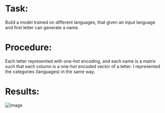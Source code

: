 Task:
=
Build a model trained on different languages, that given an input language and first letter 
can generate a name.

Procedure:
=
Each letter  represented with one-hot encoding, and each name is a matrix such that each column 
is a one-hot encoded vector of a letter. 
I represented the categories (languages) in the same way.

Results:
=
![image](https://user-images.githubusercontent.com/81694762/222188746-5c24f35a-0ae6-4b06-ac59-54e14221eaca.png)

